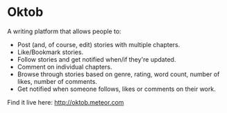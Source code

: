 # Oktob
A writing platform that allows people to:
<ul>
<li>Post (and, of course, edit) stories with multiple chapters.</li>
<li>Like/Bookmark stories.</li>
<li>Follow stories and get notified when/if they're updated.</li>
<li>Comment on individual chapters.</li>
<li>Browse through stories based on genre, rating, word count, number of likes, number of comments.</li>
<li>Get notified when someone follows, likes or comments on their work.</li>
</ul>

Find it live here: http://oktob.meteor.com
